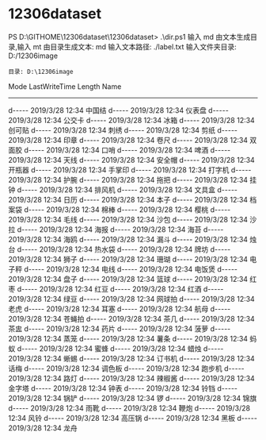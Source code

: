 # 12306dataset
PS D:\GITHOME\12306dataset\12306dataset> .\dir.ps1
输入 md 由文本生成目录,输入 mt 由目录生成文本: md
输入文本路径: ./label.txt
输入文件夹目录: D:/12306image


    目录: D:\12306image


Mode                LastWriteTime         Length Name
----                -------------         ------ ----
d-----        2019/3/28     12:34                中国结
d-----        2019/3/28     12:34                仪表盘
d-----        2019/3/28     12:34                公交卡
d-----        2019/3/28     12:34                冰箱
d-----        2019/3/28     12:34                创可贴
d-----        2019/3/28     12:34                刺绣
d-----        2019/3/28     12:34                剪纸
d-----        2019/3/28     12:34                印章
d-----        2019/3/28     12:34                卷尺
d-----        2019/3/28     12:34                双面胶
d-----        2019/3/28     12:34                口哨
d-----        2019/3/28     12:34                啤酒
d-----        2019/3/28     12:34                天线
d-----        2019/3/28     12:34                安全帽
d-----        2019/3/28     12:34                开瓶器
d-----        2019/3/28     12:34                手掌印
d-----        2019/3/28     12:34                打字机
d-----        2019/3/28     12:34                护腕
d-----        2019/3/28     12:34                拖把
d-----        2019/3/28     12:34                挂钟
d-----        2019/3/28     12:34                排风机
d-----        2019/3/28     12:34                文具盒
d-----        2019/3/28     12:34                日历
d-----        2019/3/28     12:34                本子
d-----        2019/3/28     12:34                档案袋
d-----        2019/3/28     12:34                棉棒
d-----        2019/3/28     12:34                樱桃
d-----        2019/3/28     12:34                毛线
d-----        2019/3/28     12:34                沙包
d-----        2019/3/28     12:34                沙拉
d-----        2019/3/28     12:34                海报
d-----        2019/3/28     12:34                海苔
d-----        2019/3/28     12:34                海鸥
d-----        2019/3/28     12:34                漏斗
d-----        2019/3/28     12:34                烛台
d-----        2019/3/28     12:34                热水袋
d-----        2019/3/28     12:34                牌坊
d-----        2019/3/28     12:34                狮子
d-----        2019/3/28     12:34                珊瑚
d-----        2019/3/28     12:34                电子秤
d-----        2019/3/28     12:34                电线
d-----        2019/3/28     12:34                电饭煲
d-----        2019/3/28     12:34                盘子
d-----        2019/3/28     12:34                篮球
d-----        2019/3/28     12:34                红枣
d-----        2019/3/28     12:34                红豆
d-----        2019/3/28     12:34                红酒
d-----        2019/3/28     12:34                绿豆
d-----        2019/3/28     12:34                网球拍
d-----        2019/3/28     12:34                老虎
d-----        2019/3/28     12:34                耳塞
d-----        2019/3/28     12:34                航母
d-----        2019/3/28     12:34                苍蝇拍
d-----        2019/3/28     12:34                茶几
d-----        2019/3/28     12:34                茶盅
d-----        2019/3/28     12:34                药片
d-----        2019/3/28     12:34                菠萝
d-----        2019/3/28     12:34                蒸笼
d-----        2019/3/28     12:34                薯条
d-----        2019/3/28     12:34                蚂蚁
d-----        2019/3/28     12:34                蜜蜂
d-----        2019/3/28     12:34                蜡烛
d-----        2019/3/28     12:34                蜥蜴
d-----        2019/3/28     12:34                订书机
d-----        2019/3/28     12:34                话梅
d-----        2019/3/28     12:34                调色板
d-----        2019/3/28     12:34                跑步机
d-----        2019/3/28     12:34                路灯
d-----        2019/3/28     12:34                辣椒酱
d-----        2019/3/28     12:34                金字塔
d-----        2019/3/28     12:34                钟表
d-----        2019/3/28     12:34                铃铛
d-----        2019/3/28     12:34                锅铲
d-----        2019/3/28     12:34                锣
d-----        2019/3/28     12:34                锦旗
d-----        2019/3/28     12:34                雨靴
d-----        2019/3/28     12:34                鞭炮
d-----        2019/3/28     12:34                风铃
d-----        2019/3/28     12:34                高压锅
d-----        2019/3/28     12:34                黑板
d-----        2019/3/28     12:34                龙舟
